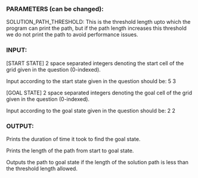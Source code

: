 ### PARAMETERS (can be changed):

SOLUTION_PATH_THRESHOLD: This is the threshold length upto which the program can print the path, 
but if the path length increases this threshold we do not print the path to avoid performance issues.

### INPUT:

[START STATE] 2 space separated integers denoting the start cell of the grid given in the question (0-indexed).

Input according to the start state given in the question should be: 5 3

[GOAL STATE] 2 space separated integers denoting the goal cell of the grid given in the question (0-indexed).

Input according to the goal state given in the question should be: 2 2

### OUTPUT:

Prints the duration of time it took to find the goal state.

Prints the length of the path from start to goal state.

Outputs the path to goal state if the length of the solution path is less than the
threshold length allowed.
